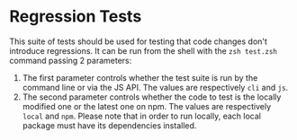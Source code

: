 # Regression Tests

This suite of tests should be used for testing that code changes don't introduce regressions.
It can be run from the shell with the `zsh test.zsh` command passing 2 parameters:
1. The first parameter controls whether the test suite is run by the command line or via the JS API. The values are respectively `cli` and `js`.
2. The second parameter controls whether the code to test is the locally modified one or the latest one on npm. The values are respectively `local` and `npm`. Please note that in order to run locally, each local package must have its dependencies installed.
